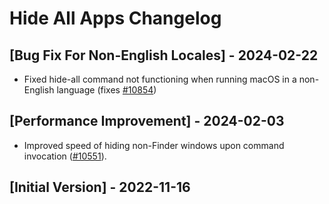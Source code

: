 # Hide All Apps Changelog

## [Bug Fix For Non-English Locales] - 2024-02-22

- Fixed hide-all command not functioning when running macOS in a non-English language (fixes [#10854](https://github.com/raycast/extensions/issues/10854))

## [Performance Improvement] - 2024-02-03

- Improved speed of hiding non-Finder windows upon command invocation ([#10551](https://github.com/raycast/extensions/pull/10551)).

## [Initial Version] - 2022-11-16
